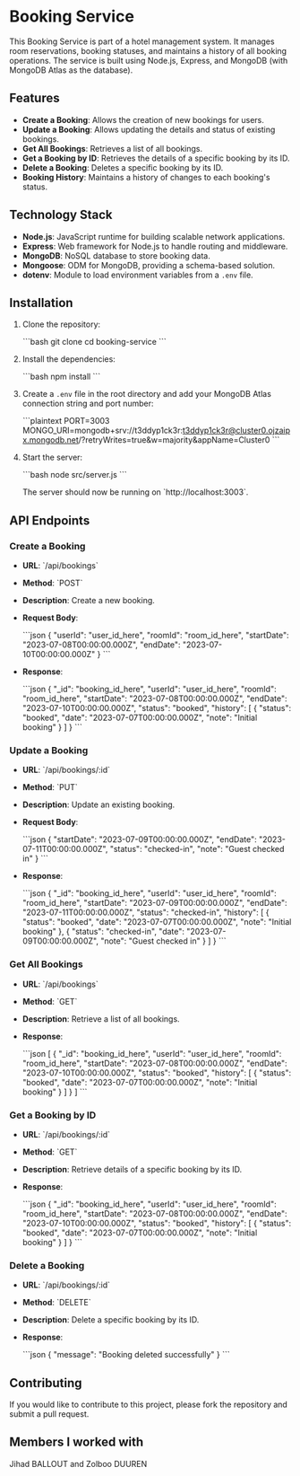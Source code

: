 # Booking Service

This Booking Service is part of a hotel management system. It manages room reservations, booking statuses, and maintains a history of all booking operations. The service is built using Node.js, Express, and MongoDB (with MongoDB Atlas as the database).

## Features

- **Create a Booking**: Allows the creation of new bookings for users.
- **Update a Booking**: Allows updating the details and status of existing bookings.
- **Get All Bookings**: Retrieves a list of all bookings.
- **Get a Booking by ID**: Retrieves the details of a specific booking by its ID.
- **Delete a Booking**: Deletes a specific booking by its ID.
- **Booking History**: Maintains a history of changes to each booking's status.

## Technology Stack

- **Node.js**: JavaScript runtime for building scalable network applications.
- **Express**: Web framework for Node.js to handle routing and middleware.
- **MongoDB**: NoSQL database to store booking data.
- **Mongoose**: ODM for MongoDB, providing a schema-based solution.
- **dotenv**: Module to load environment variables from a `.env` file.

## Installation
1. Clone the repository:

   \`\`\`bash
   git clone <repository-url>
   cd booking-service
   \`\`\`

2. Install the dependencies:

   \`\`\`bash
   npm install
   \`\`\`

3. Create a `.env` file in the root directory and add your MongoDB Atlas connection string and port number:

   \`\`\`plaintext
   PORT=3003
   MONGO_URI=mongodb+srv://t3ddyp1ck3r:t3ddyp1ck3r@cluster0.ojzaipx.mongodb.net/?retryWrites=true&w=majority&appName=Cluster0
   \`\`\`

4. Start the server:

   \`\`\`bash
   node src/server.js
   \`\`\`

   The server should now be running on \`http://localhost:3003\`.

## API Endpoints

### Create a Booking

- **URL**: \`/api/bookings\`
- **Method**: \`POST\`
- **Description**: Create a new booking.
- **Request Body**:

  \`\`\`json
  {
    "userId": "user_id_here",
    "roomId": "room_id_here",
    "startDate": "2023-07-08T00:00:00.000Z",
    "endDate": "2023-07-10T00:00:00.000Z"
  }
  \`\`\`

- **Response**:

  \`\`\`json
  {
    "_id": "booking_id_here",
    "userId": "user_id_here",
    "roomId": "room_id_here",
    "startDate": "2023-07-08T00:00:00.000Z",
    "endDate": "2023-07-10T00:00:00.000Z",
    "status": "booked",
    "history": [
      {
        "status": "booked",
        "date": "2023-07-07T00:00:00.000Z",
        "note": "Initial booking"
      }
    ]
  }
  \`\`\`

### Update a Booking

- **URL**: \`/api/bookings/:id\`
- **Method**: \`PUT\`
- **Description**: Update an existing booking.
- **Request Body**:

  \`\`\`json
  {
    "startDate": "2023-07-09T00:00:00.000Z",
    "endDate": "2023-07-11T00:00:00.000Z",
    "status": "checked-in",
    "note": "Guest checked in"
  }
  \`\`\`

- **Response**:

  \`\`\`json
  {
    "_id": "booking_id_here",
    "userId": "user_id_here",
    "roomId": "room_id_here",
    "startDate": "2023-07-09T00:00:00.000Z",
    "endDate": "2023-07-11T00:00:00.000Z",
    "status": "checked-in",
    "history": [
      {
        "status": "booked",
        "date": "2023-07-07T00:00:00.000Z",
        "note": "Initial booking"
      },
      {
        "status": "checked-in",
        "date": "2023-07-09T00:00:00.000Z",
        "note": "Guest checked in"
      }
    ]
  }
  \`\`\`

### Get All Bookings

- **URL**: \`/api/bookings\`
- **Method**: \`GET\`
- **Description**: Retrieve a list of all bookings.
- **Response**:

  \`\`\`json
  [
    {
      "_id": "booking_id_here",
      "userId": "user_id_here",
      "roomId": "room_id_here",
      "startDate": "2023-07-08T00:00:00.000Z",
      "endDate": "2023-07-10T00:00:00.000Z",
      "status": "booked",
      "history": [
        {
          "status": "booked",
          "date": "2023-07-07T00:00:00.000Z",
          "note": "Initial booking"
        }
      ]
    }
  ]
  \`\`\`

### Get a Booking by ID

- **URL**: \`/api/bookings/:id\`
- **Method**: \`GET\`
- **Description**: Retrieve details of a specific booking by its ID.
- **Response**:

  \`\`\`json
  {
    "_id": "booking_id_here",
    "userId": "user_id_here",
    "roomId": "room_id_here",
    "startDate": "2023-07-08T00:00:00.000Z",
    "endDate": "2023-07-10T00:00:00.000Z",
    "status": "booked",
    "history": [
      {
        "status": "booked",
        "date": "2023-07-07T00:00:00.000Z",
        "note": "Initial booking"
      }
    ]
  }
  \`\`\`

### Delete a Booking

- **URL**: \`/api/bookings/:id\`
- **Method**: \`DELETE\`
- **Description**: Delete a specific booking by its ID.
- **Response**:

  \`\`\`json
  {
    "message": "Booking deleted successfully"
  }
  \`\`\`

## Contributing
If you would like to contribute to this project, please fork the repository and submit a pull request.

## Members I worked with
Jihad BALLOUT and Zolboo DUUREN
